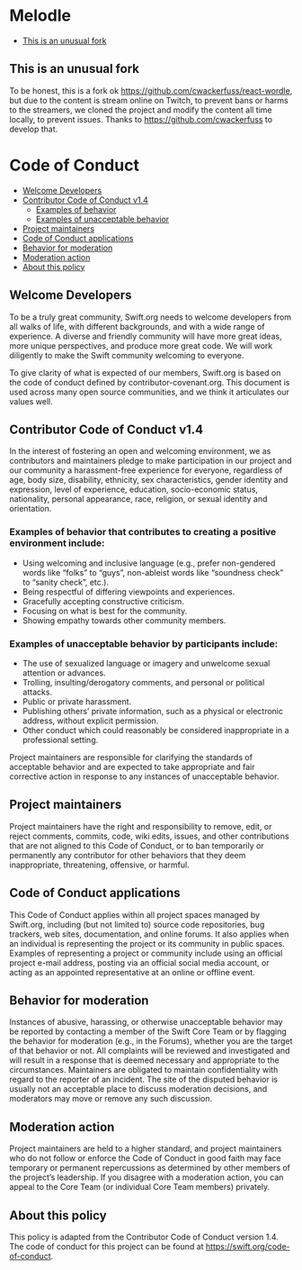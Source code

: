 # Melodle

- [This is an unusual fork](#this-is-an-unusual-fork)

## This is an unusual fork

To be honest, this is a fork ok https://github.com/cwackerfuss/react-wordle, but due to the content is stream online on Twitch, to prevent bans or harms to the streamers, we cloned the project and modify the content all time locally, to prevent issues. Thanks to https://github.com/cwackerfuss to develop that.


# Code of Conduct

- [Welcome Developers](#welcome-developers)
- [Contributor Code of Conduct v1.4](#contributor-code-of-conduct-v14)
  - [Examples of behavior](#examples-of-behavior-that-contributes-to-creating-a-positive-environment-include)
  - [Examples of unacceptable behavior](#examples-of-unacceptable-behavior-by-participants-include)
- [Project maintainers](#project-maintainers)
- [Code of Conduct applications](#code-of-conduct-applications)
- [Behavior for moderation](#behavior-for-moderation)
- [Moderation action](#moderation-action)
- [About this policy](#about-this-policy)

## Welcome Developers

To be a truly great community, Swift.org needs to welcome developers from all walks of life, with different backgrounds, and with a wide range of experience. A diverse and friendly community will have more great ideas, more unique perspectives, and produce more great code. We will work diligently to make the Swift community welcoming to everyone.

To give clarity of what is expected of our members, Swift.org is based on the code of conduct defined by contributor-covenant.org. This document is used across many open source communities, and we think it articulates our values well.

## Contributor Code of Conduct v1.4

In the interest of fostering an open and welcoming environment, we as contributors and maintainers pledge to make participation in our project and our community a harassment-free experience for everyone, regardless of age, body size, disability, ethnicity, sex characteristics, gender identity and expression, level of experience, education, socio-economic status, nationality, personal appearance, race, religion, or sexual identity and orientation.

### Examples of behavior that contributes to creating a positive environment include:

- Using welcoming and inclusive language (e.g., prefer non-gendered words like “folks” to “guys”, non-ableist words like “soundness check” to “sanity check”, etc.).
- Being respectful of differing viewpoints and experiences.
- Gracefully accepting constructive criticism.
- Focusing on what is best for the community.
- Showing empathy towards other community members.

### Examples of unacceptable behavior by participants include:

- The use of sexualized language or imagery and unwelcome sexual attention or advances.
- Trolling, insulting/derogatory comments, and personal or political attacks.
- Public or private harassment.
- Publishing others’ private information, such as a physical or electronic address, without explicit permission.
- Other conduct which could reasonably be considered inappropriate in a professional setting.

Project maintainers are responsible for clarifying the standards of acceptable behavior and are expected to take appropriate and fair corrective action in response to any instances of unacceptable behavior.

## Project maintainers

Project maintainers have the right and responsibility to remove, edit, or reject comments, commits, code, wiki edits, issues, and other contributions that are not aligned to this Code of Conduct, or to ban temporarily or permanently any contributor for other behaviors that they deem inappropriate, threatening, offensive, or harmful.

## Code of Conduct applications

This Code of Conduct applies within all project spaces managed by Swift.org, including (but not limited to) source code repositories, bug trackers, web sites, documentation, and online forums. It also applies when an individual is representing the project or its community in public spaces. Examples of representing a project or community include using an official project e-mail address, posting via an official social media account, or acting as an appointed representative at an online or offline event.

## Behavior for moderation

Instances of abusive, harassing, or otherwise unacceptable behavior may be reported by contacting a member of the Swift Core Team or by flagging the behavior for moderation (e.g., in the Forums), whether you are the target of that behavior or not. All complaints will be reviewed and investigated and will result in a response that is deemed necessary and appropriate to the circumstances. Maintainers are obligated to maintain confidentiality with regard to the reporter of an incident. The site of the disputed behavior is usually not an acceptable place to discuss moderation decisions, and moderators may move or remove any such discussion.

## Moderation action

Project maintainers are held to a higher standard, and project maintainers who do not follow or enforce the Code of Conduct in good faith may face temporary or permanent repercussions as determined by other members of the project’s leadership. If you disagree with a moderation action, you can appeal to the Core Team (or individual Core Team members) privately.

## About this policy

This policy is adapted from the Contributor Code of Conduct version 1.4.
The code of conduct for this project can be found at https://swift.org/code-of-conduct.

<!-- Copyright (c) 2021 Apple Inc and the Swift Project authors. All Rights Reserved. -->
